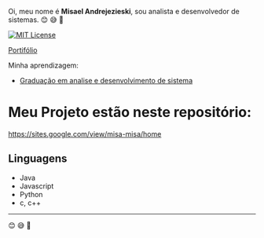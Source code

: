 Oi, meu nome é **Misael Andrejezieski**, sou analista e desenvolvedor de sistemas.
😊  😅  🤙

[![MIT License](https://lh6.googleusercontent.com/tcVY8uSv6uwQnz7ad0O5H8Atj06_6hy5_J8vC61QDVM-GzjolnwMiOk7qUxLWL8Th31hWRoBb2meOJdE5SWIXdcceKeImcXGblTxjIEcB9GHQ2BAWWS2YkhqXSJwSbhc5A=w1280)](https://sites.google.com/view/misa-misa/home)

[Portifólio](https://sites.google.com/view/misa-misa/home)

Minha aprendizagem:

- [Graduação em analise e desenvolvimento de sistema](https://sites.google.com/view/misa-misa/gradua%C3%A7%C3%A3o-em-analise-e-desenvolvimento-de-sistemas?authuser=0)

# Meu Projeto estão neste repositório:

https://sites.google.com/view/misa-misa/home

## Linguagens
- Java
- Javascript
- Python
- c, c++
-------------------------------------------------------------------------------------------------
😊  😅  🤙
